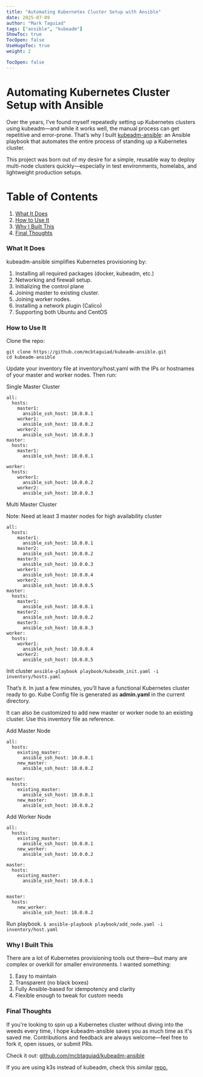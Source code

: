 ```yaml
---
title: "Automating Kubernetes Cluster Setup with Ansible"
date: 2025-07-09
author: "Mark Taguiad"
tags: ["ansible", "kubeadm"]
ShowToc: true
TocOpen: false
UseHugoToc: true
weight: 2

TocOpen: false
---
```


# Automating Kubernetes Cluster Setup with Ansible

Over the years, I’ve found myself repeatedly setting up Kubernetes clusters using kubeadm—and while it works well, the manual process can get repetitive and error-prone. That’s why I built [kubeadm-ansible](https://github.com/mcbtaguiad/kubeadm-ansible): an Ansible playbook that automates the entire process of standing up a Kubernetes cluster.

This project was born out of my desire for a simple, reusable way to deploy multi-node clusters quickly—especially in test environments, homelabs, and lightweight production setups.

# Table of Contents
1. [What It Does](#what-it-does)
2. [How to Use It](#how-to-use-it)
3. [Why I Built This](#why-i-built-this)
4. [Final Thoughts](#final-thoughts)



### What It Does
kubeadm-ansible simplifies Kubernetes provisioning by:

1. Installing all required packages (docker, kubeadm, etc.)
2. Networking and firewall setup.
3. Initializing the control plane
4. Joining master to existing cluster. 
5. Joining worker nodes.
6. Installing a network plugin (Calico)
7. Supporting both Ubuntu and CentOS

### How to Use It

Clone the repo:

```
git clone https://github.com/mcbtaguiad/kubeadm-ansible.git
cd kubeadm-ansible
```

Update your inventory file at inventory/host.yaml with the IPs or hostnames of your master and worker nodes. Then run:

Single Master Cluster
```
all:
  hosts:
    master1:
      ansible_ssh_host: 10.0.0.1
    worker1:
      ansible_ssh_host: 10.0.0.2
    worker2:
      ansible_ssh_host: 10.0.0.3
master:
  hosts:
    master1:
      ansible_ssh_host: 10.0.0.1

worker:
  hosts:
    worker1:
      ansible_ssh_host: 10.0.0.2
    worker2:
      ansible_ssh_host: 10.0.0.3
```

Multi Master Cluster

Note: Need at least 3 master nodes for high availability cluster
```
all:
  hosts:
    master1:
      ansible_ssh_host: 10.0.0.1
    master2:
      ansible_ssh_host: 10.0.0.2
    master3:
      ansible_ssh_host: 10.0.0.3
    worker1:
      ansible_ssh_host: 10.0.0.4
    worker2:
      ansible_ssh_host: 10.0.0.5
master:
  hosts:
    master1:
      ansible_ssh_host: 10.0.0.1
    master2:
      ansible_ssh_host: 10.0.0.2
    master3:
      ansible_ssh_host: 10.0.0.3
worker:
  hosts:
    worker1:
      ansible_ssh_host: 10.0.0.4
    worker2:
      ansible_ssh_host: 10.0.0.5
```

Init cluster
`ansible-playbook playbook/kubeadm_init.yaml -i inventory/hosts.yaml`


That’s it. In just a few minutes, you’ll have a functional Kubernetes cluster ready to go. Kube Config file is generated as **admin.yaml** in the current directory.

It can also be customized to add new master or worker node to an existing cluster. Use this inventory file as reference.

Add Master Node
```
all:
  hosts:
    existing_master:
      ansible_ssh_host: 10.0.0.1
    new_master:
      ansible_ssh_host: 10.0.0.2

master:
  hosts:
    existing_master:
      ansible_ssh_host: 10.0.0.1
    new_master:
      ansible_ssh_host: 10.0.0.2

```

Add Worker Node
```
all:
  hosts:
    existing_master:
      ansible_ssh_host: 10.0.0.1
    new_worker:
      ansible_ssh_host: 10.0.0.2
      
master:
  hosts:
    existing_master:
      ansible_ssh_host: 10.0.0.1


master:
  hosts:
    new_worker:
      ansible_ssh_host: 10.0.0.2
```

Run playbook.
`$ ansible-playbook playbook/add_node.yaml -i inventory/host.yaml`

### Why I Built This
There are a lot of Kubernetes provisioning tools out there—but many are complex or overkill for smaller environments. I wanted something:

1. Easy to maintain
2. Transparent (no black boxes)
3. Fully Ansible-based for idempotency and clarity
4. Flexible enough to tweak for custom needs

### Final Thoughts

If you're looking to spin up a Kubernetes cluster without diving into the weeds every time, I hope kubeadm-ansible saves you as much time as it's saved me. Contributions and feedback are always welcome—feel free to fork it, open issues, or submit PRs.

Check it out: [github.com/mcbtaguiad/kubeadm-ansible](https://github.com/mcbtaguiad/kubeadm-ansible)

If you are using k3s instead of kubeadm, check this similar [repo.](https://github.com/mcbtaguiad/k3s-ansible)